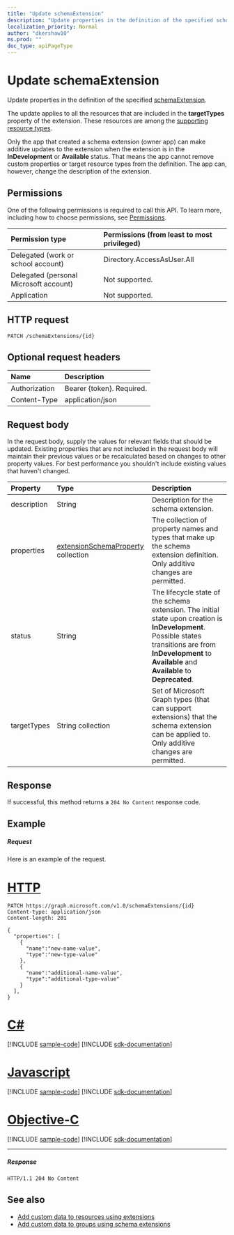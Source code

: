 ```yaml
---
title: "Update schemaExtension"
description: "Update properties in the definition of the specified schemaExtension."
localization_priority: Normal
author: "dkershaw10"
ms.prod: ""
doc_type: apiPageType
---
```


# Update schemaExtension

Update properties in the definition of the specified [schemaExtension](../resources/schemaextension.md).

The update applies to all the resources that are included in the **targetTypes** property of the extension. These resources are among the 
[supporting resource types](/graph/extensibility-overview#supported-resources).

Only the app that created a schema extension (owner app) can make additive updates to the extension when the extension is in the **InDevelopment** or **Available** status. 
That means the app cannot remove custom properties or target resource types from the definition. The app can, however, change the description of the extension.

## Permissions
One of the following permissions is required to call this API. To learn more, including how to choose permissions, see [Permissions](/graph/permissions-reference).


|Permission type      | Permissions (from least to most privileged)              |
|:--------------------|:---------------------------------------------------------|
|Delegated (work or school account) | Directory.AccessAsUser.All    |
|Delegated (personal Microsoft account) | Not supported.    |
|Application | Not supported. |

## HTTP request

<!-- { "blockType": "ignored" } -->
```http
PATCH /schemaExtensions/{id}
```

## Optional request headers

| Name      |Description|
|:----------|:----------|
| Authorization  | Bearer {token}. Required. |
| Content-Type   | application/json |

## Request body

In the request body, supply the values for relevant fields that should be updated. Existing properties that are not included in the request body will maintain their previous values or be recalculated based on changes to other property values. For best performance you shouldn't include existing values that haven't changed.

| Property   | Type	|Description|
|:---------------|:--------|:----------|
|description|String|Description for the schema extension.|
|properties|[extensionSchemaProperty](../resources/extensionschemaproperty.md) collection|The collection of property names and types that make up the schema extension definition. Only additive changes are permitted. |
|status|String|The lifecycle state of the schema extension. The initial state upon creation is **InDevelopment**. Possible states transitions are from **InDevelopment** to **Available** and **Available** to **Deprecated**.|
|targetTypes|String collection|Set of Microsoft Graph types (that can support extensions) that the schema extension can be applied to.  Only additive changes are permitted.|

## Response

If successful, this method returns a `204 No Content` response code.

## Example

##### Request

Here is an example of the request.

# [HTTP](#tab/http)
<!-- {
  "blockType": "request",
  "name": "update_schemaextension"
}-->
```http
PATCH https://graph.microsoft.com/v1.0/schemaExtensions/{id}
Content-type: application/json
Content-length: 201

{
  "properties": [
    {
      "name":"new-name-value",
      "type":"new-type-value"
    },
    {
      "name":"additional-name-value",
      "type":"additional-type-value"
    }
  ],
}
```
# [C#](#tab/csharp)
[!INCLUDE [sample-code](../includes/snippets/csharp/update-schemaextension-csharp-snippets.md)]
[!INCLUDE [sdk-documentation](../includes/snippets/snippets-sdk-documentation-link.md)]

# [Javascript](#tab/javascript)
[!INCLUDE [sample-code](../includes/snippets/javascript/update-schemaextension-javascript-snippets.md)]
[!INCLUDE [sdk-documentation](../includes/snippets/snippets-sdk-documentation-link.md)]

# [Objective-C](#tab/objc)
[!INCLUDE [sample-code](../includes/snippets/objc/update-schemaextension-objc-snippets.md)]
[!INCLUDE [sdk-documentation](../includes/snippets/snippets-sdk-documentation-link.md)]

---


##### Response

<!-- {
  "blockType": "response",
  "truncated": true,
  "@odata.type": "microsoft.graph.schemaExtension"
} -->
```http
HTTP/1.1 204 No Content
```

## See also

- [Add custom data to resources using extensions](/graph/extensibility-overview)
- [Add custom data to groups using schema extensions](/graph/extensibility-schema-groups)

<!-- uuid: 8fcb5dbc-d5aa-4681-8e31-b001d5168d79
2015-10-25 14:57:30 UTC -->
<!-- {
  "type": "#page.annotation",
  "description": "Update schemaextension",
  "keywords": "",
  "section": "documentation",
  "tocPath": "",
  "suppressions": [
  ]
}-->
